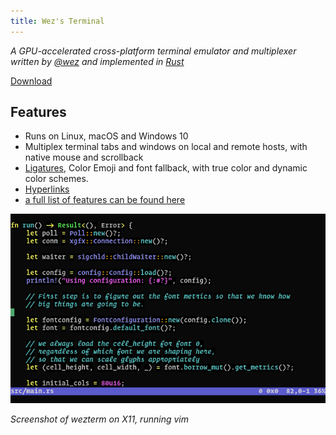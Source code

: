 ```yaml
---
title: Wez's Terminal
---
```


*A GPU-accelerated cross-platform terminal emulator and multiplexer written by <a href="https://github.com/wez/">@wez</a> and implemented in <a href="https://www.rust-lang.org/">Rust</a>*

<a href="https://github.com/wez/wezterm/releases/latest" class="github-button"
data-icon="octicon-cloud-download" data-size="large" aria-label="Download wez/wezterm on GitHub">Download</a>
<script async defer src="https://buttons.github.io/buttons.js"></script>

## Features

* Runs on Linux, macOS and Windows 10
* Multiplex terminal tabs and windows on local and remote hosts, with native mouse and scrollback
* <a href="https://github.com/tonsky/FiraCode#fira-code-monospaced-font-with-programming-ligatures">Ligatures</a>, Color Emoji and font fallback, with true color and dynamic color schemes.
* <a href="https://gist.github.com/egmontkob/eb114294efbcd5adb1944c9f3cb5feda">Hyperlinks</a>
* <a href="features.html">a full list of features can be found here</a>

![Screenshot](screenshots/one.png)

*Screenshot of wezterm on X11, running vim*

